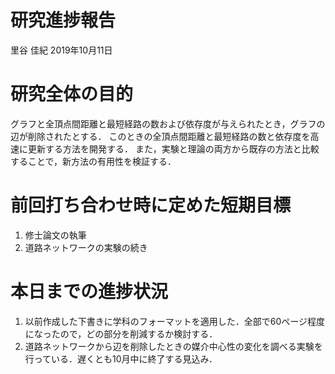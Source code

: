 研究進捗報告
================
里谷 佳紀
2019年10月11日

# 研究全体の目的

グラフと全頂点間距離と最短経路の数および依存度が与えられたとき，グラフの辺が削除されたとする．
このときの全頂点間距離と最短経路の数と依存度を高速に更新する方法を開発する．
また，実験と理論の両方から既存の方法と比較することで，新方法の有用性を検証する．

# 前回打ち合わせ時に定めた短期目標

1.  修士論文の執筆
2.  道路ネットワークの実験の続き

# 本日までの進捗状況

1.  以前作成した下書きに学科のフォーマットを適用した．全部で60ページ程度になったので，どの部分を削減するか検討する．
2.  道路ネットワークから辺を削除したときの媒介中心性の変化を調べる実験を行っている．遅くとも10月中に終了する見込み．
